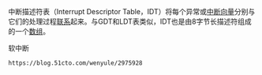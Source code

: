 

中断描述符表（Interrupt Descriptor Table，IDT）将每个异常或[中断向量](https://baike.baidu.com/item/%E4%B8%AD%E6%96%AD%E5%90%91%E9%87%8F/4947039)分别与它们的处理过程[联系](https://baike.baidu.com/item/%E8%81%94%E7%B3%BB/3187514)起来。与GDT和LDT表类似，IDT也是由8字节长描述符组成的一个[数组](https://baike.baidu.com/item/%E6%95%B0%E7%BB%84/3794097)。 

软中断

```
https://blog.51cto.com/wenyule/2975928
```

